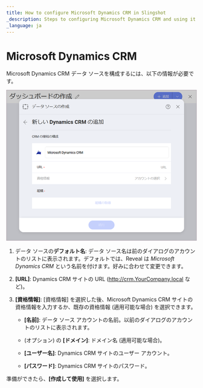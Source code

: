 ```yaml
---
title: How to configure Microsoft Dynamics CRM in Slingshot 
_description: Steps to configuring Microsoft Dynamics CRM and using it to your advantage.
_language: ja
---
```


# Microsoft Dynamics CRM

Microsoft Dynamics CRM データ ソースを構成するには、以下の情報が必要です。

<img src="images/EnterMicrosoftDynamicsCRM_All.png" alt="EnterMicrosoftDynamicsCRM\_All" class="responsive-img"/>

1.  データ ソースの**デフォルト名**: データ ソース名は前のダイアログのアカウントのリストに表示されます。デフォルトでは、Reveal は *Microsoft Dynamics CRM* という名前を付けます。好みに合わせて変更できます。

2.  **[URL]**: Dynamics CRM サイトの URL (<http://crm.YourCompany.local> など)。

3.  **[資格情報]**: [資格情報] を選択した後、Microsoft Dynamics CRM サイトの資格情報を入力するか、既存の資格情報 (適用可能な場合) を選択できます。

      - **[名前]**: データ ソース アカウントの名前。以前のダイアログのアカウントのリストに表示されます。

      - (オプション) の **[ドメイン]**: ドメイン名 (適用可能な場合)。

      - **[ユーザー名]**: Dynamics CRM サイトのユーザー アカウント。

      - **[パスワード]**: Dynamics CRM サイトのパスワード。

準備ができたら、**[作成して使用]** を選択します。
